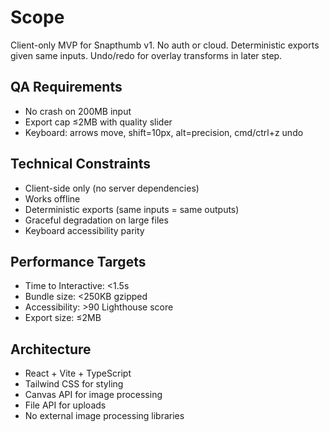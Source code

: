 # Scope

Client-only MVP for Snapthumb v1. No auth or cloud. Deterministic exports given same inputs. Undo/redo for overlay transforms in later step.

## QA Requirements

- No crash on 200MB input
- Export cap ≤2MB with quality slider
- Keyboard: arrows move, shift=10px, alt=precision, cmd/ctrl+z undo

## Technical Constraints

- Client-side only (no server dependencies)
- Works offline
- Deterministic exports (same inputs = same outputs)
- Graceful degradation on large files
- Keyboard accessibility parity

## Performance Targets

- Time to Interactive: <1.5s
- Bundle size: <250KB gzipped
- Accessibility: >90 Lighthouse score
- Export size: ≤2MB

## Architecture

- React + Vite + TypeScript
- Tailwind CSS for styling
- Canvas API for image processing
- File API for uploads
- No external image processing libraries
